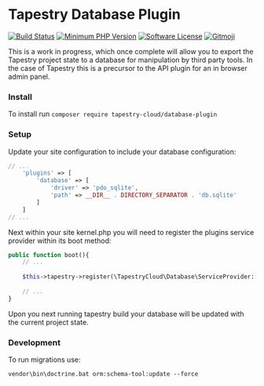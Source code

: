 # Tapestry Database Plugin

[![Build Status](https://travis-ci.org/tapestry-cloud/database-plugin.svg?branch=master)](https://travis-ci.org/tapestry-cloud/database-plugin)
[![Minimum PHP Version](https://img.shields.io/badge/php-%3E%3D%205.6-8892BF.svg?style=flat-square)](https://php.net/)
[![Software License](https://img.shields.io/badge/license-MIT-brightgreen.svg?style=flat-square)](LICENSE)
[![Gitmoji](https://img.shields.io/badge/gitmoji-%20😜%20😍-FFDD67.svg?style=flat-square)](https://gitmoji.carloscuesta.me)

This is a work in progress, which once complete will allow you to export the Tapestry project state to a database for manipulation by third party tools. In the case of Tapestry this is a precursor to the API plugin for an in browser admin panel.

### Install

To install run `composer require tapestry-cloud/database-plugin`

### Setup

Update your site configuration to include your database configuration:

```php
// ...
    'plugins' => [
        'database' => [
            'driver' => 'pdo_sqlite',
            'path' => __DIR__ . DIRECTORY_SEPARATOR . 'db.sqlite'
        ]
    ]
// ...
```

Next within your site kernel.php you will need to register the plugins service provider within its boot method:

```php
public function boot(){
    // ...
    
    $this->tapestry->register(\TapestryCloud\Database\ServiceProvider::class);
    
    // ...
}
```

Upon you next running tapestry build your database will be updated with the current project state.

### Development

To run migrations use:

```
vendor\bin\doctrine.bat orm:schema-tool:update --force
```